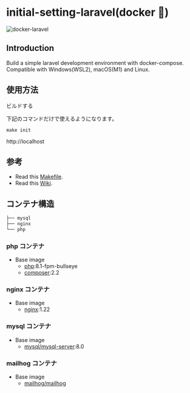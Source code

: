 # initial-setting-laravel(docker 🐳)

<img src="https://user-images.githubusercontent.com/35098175/145682384-0f531ede-96e0-44c3-a35e-32494bd9af42.png" alt="docker-laravel">

## Introduction

Build a simple laravel development environment with docker-compose. Compatible with Windows(WSL2), macOS(M1) and Linux.

## 使用方法

ビルドする

下記のコマンドだけで使えるようになります。

```zsh:
make init
```

http://localhost

## 参考

- Read this [Makefile](https://github.com/daishiman/initial-setting-laravel/blob/main/Makefile).
- Read this [Wiki](https://github.com/daishiman/initial-setting-laravel/wiki).

## コンテナ構造

```bash
├── mysql
├── nginx
└── php
```

### php コンテナ

- Base image
    - [php](https://hub.docker.com/_/php):8.1-fpm-bullseye
    - [composer](https://hub.docker.com/_/composer):2.2

### nginx コンテナ

- Base image
    - [nginx](https://hub.docker.com/_/nginx):1.22

### mysql コンテナ

- Base image
    - [mysql/mysql-server](https://hub.docker.com/r/mysql/mysql-server):8.0

### mailhog コンテナ

- Base image
    - [mailhog/mailhog](https://hub.docker.com/r/mailhog/mailhog)
